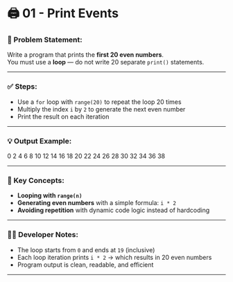# 🖨️ 01 - Print Events

### 📌 Problem Statement:
Write a program that prints the **first 20 even numbers**.  
You must use a **loop** — do not write 20 separate `print()` statements.

---

### ✅ Steps:
- Use a `for` loop with `range(20)` to repeat the loop 20 times  
- Multiply the index `i` by `2` to generate the next even number  
- Print the result on each iteration

---

### 💡 Output Example:

0 2 4 6 8 10 12 14 16 18 20 22 24 26 28 30 32 34 36 38


---

### 🧠 Key Concepts:
- **Looping with `range(n)`**  
- **Generating even numbers** with a simple formula: `i * 2`  
- **Avoiding repetition** with dynamic code logic instead of hardcoding

---

### 👨‍💻 Developer Notes:
- The loop starts from `0` and ends at `19` (inclusive)  
- Each loop iteration prints `i * 2` → which results in 20 even numbers  
- Program output is clean, readable, and efficient

---
